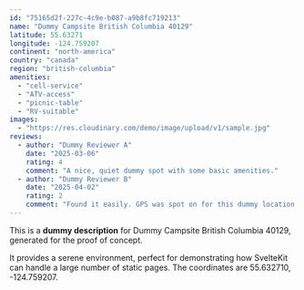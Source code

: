 ```yaml
---
id: "75165d2f-227c-4c9e-b087-a9b8fc719213"
name: "Dummy Campsite British Columbia 40129"
latitude: 55.63271
longitude: -124.759207
continent: "north-america"
country: "canada"
region: "british-columbia"
amenities:
  - "cell-service"
  - "ATV-access"
  - "picnic-table"
  - "RV-suitable"
images:
  - "https://res.cloudinary.com/demo/image/upload/v1/sample.jpg"
reviews:
  - author: "Dummy Reviewer A"
    date: "2025-03-06"
    rating: 4
    comment: "A nice, quiet dummy spot with some basic amenities."
  - author: "Dummy Reviewer B"
    date: "2025-04-02"
    rating: 2
    comment: "Found it easily. GPS was spot on for this dummy location."
---
```


This is a **dummy description** for Dummy Campsite British Columbia 40129, generated for the proof of concept.

It provides a serene environment, perfect for demonstrating how SvelteKit can handle a large number of static pages. The coordinates are 55.632710, -124.759207.
